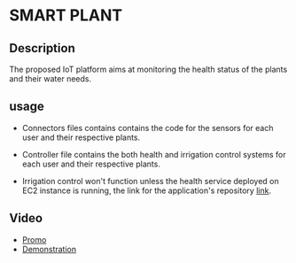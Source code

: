 # SMART PLANT 

## Description
The proposed IoT platform aims at monitoring the health status of the plants and their water needs.



## usage

- Connectors files contains contains the code for the sensors for each user and their respective plants. 

- Controller file contains the both health and irrigation control systems for each user and their respective plants.

- Irrigation control won't function unless the health service deployed on EC2 instance is running, the link for the application's repository [link](https://github.com/aminmbare/IOT-API).

## Video 

- [Promo](https://youtu.be/fqfVC1vNv34)
- [Demonstration](https://www.youtube.com/watch?v=jelMmlWXVpo)